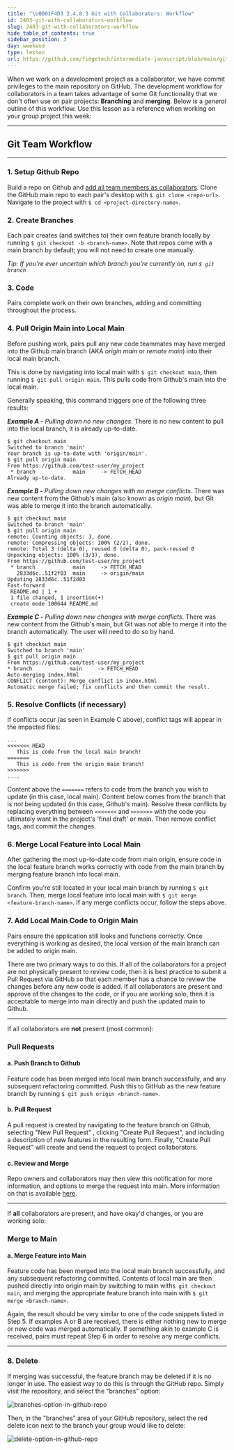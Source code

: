 ```yaml
---
title: "\U0001F4D3 2.4.0.3 Git with Collaborators: Workflow"
id: 2403-git-with-collaborators-workflow
slug: 2403-git-with-collaborators-workflow
hide_table_of_contents: true
sidebar_position: 3
day: weekend
type: lesson
url: https://github.com/fidgetech/intermediate-javascript/blob/main/git_with_collaborators_workflow.md
---
```


When we work on a development project as a collaborator, we have commit privileges to the main repository on GitHub.  The development workflow for collaborators in a team takes advantage of some Git functionality that we don't often use on pair projects: **Branching** and **merging**.  Below is a _general_ outline of this workflow. Use this lesson as a reference when working on your group project this week:

---

## Git Team Workflow
---

### 1.  Setup Github Repo
Build a repo on Github and [add all team members as collaborators](https://www.learnhowtoprogram.com/lessons/git-with-collaborators-setup). Clone the GitHub main repo to each pair's desktop with `$ git clone <repo-url>`. Navigate to the project with `$ cd <project-directory-name>`.

### 2.  Create Branches
Each pair creates (and switches to) their own feature branch locally by running `$ git checkout -b <branch-name>`. Note that repos come with a main branch by default; you will not need to create one manually.

_Tip: If you're ever uncertain which branch you're currently on, run `$ git branch`_

### 3.  Code

Pairs complete work on their own branches, adding and committing throughout the process.

### 4.  Pull Origin Main into Local Main

Before pushing work, pairs pull any new code teammates may have merged into the Github main branch (AKA _origin main_ or _remote main_) into their local main branch.  

This is done by navigating into local main  with `$ git checkout main`, then running `$ git pull origin main`.  This pulls code from Github's main into the local main.

Generally speaking, this command triggers one of the following three results:

_**Example A -** Pulling down no new changes_.  There is no new content to pull into the local branch, it is already up-to-date.

```
$ git checkout main
Switched to branch 'main'
Your branch is up-to-date with 'origin/main'.
$ git pull origin main
From https://github.com/test-user/my_project
 * branch            main     -> FETCH_HEAD
Already up-to-date.
```

_**Example B -**  Pulling down new changes with no merge conflicts_.  There was new content from the Github's main (also known as _origin main_), but Git was able to merge it into the branch automatically.

```
$ git checkout main
Switched to branch 'main'
$ git pull origin main
remote: Counting objects: 3, done.
remote: Compressing objects: 100% (2/2), done.
remote: Total 3 (delta 0), reused 0 (delta 0), pack-reused 0
Unpacking objects: 100% (3/3), done.
From https://github.com/test-user/my_project
 * branch            main     -> FETCH_HEAD
   2833d6c..51f2f03  main     -> origin/main
Updating 2833d6c..51f2d03
Fast-forward
 README.md | 1 +
 1 file changed, 1 insertion(+)
 create mode 100644 README.md
```

_**Example C -** Pulling down new changes with merge conflicts_.  There was new content from the Github's main, but Git was _not_ able to merge it into the branch automatically. The user will need to do so by hand.

```
$ git checkout main
Switched to branch 'main'
$ git pull origin main
From https://github.com/test-user/my_project
* branch            main     -> FETCH_HEAD
Auto-merging index.html
CONFLICT (content): Merge conflict in index.html
Automatic merge failed; fix conflicts and then commit the result.
```

### 5. Resolve Conflicts (if necessary)

If conflicts occur (as seen in Example C above), conflict tags will appear in the impacted files:

```
...
<<<<<<< HEAD
   This is code from the local main branch!
=======
   This is code from the origin main branch!
>>>>>>>
....
```

Content above the `=======` refers to code from the branch you wish to update (in this case,  local main). Content below comes from the branch that is _not_ being updated  (in this case, Github's main). Resolve these conflicts by replacing everything between `<<<<<<<` and `>>>>>>>` with the code you ultimately want in the project's 'final draft' or main. Then remove conflict tags, and commit the changes.

### 6.  Merge Local Feature into Local Main

After gathering the most up-to-date code from main origin, ensure code in the local feature branch works correctly with code from the main branch by merging feature branch into local main.

Confirm you're still located in your local main branch by running `$ git branch`. Then, merge local feature into local main with `$ git merge <feature-branch-name>`. If any merge conflicts occur, follow the steps above.

### 7.  Add Local Main Code to Origin Main

Pairs ensure the application still looks and functions correctly. Once everything is working as desired, the local version of the main branch can be added to origin main.

There are two primary ways to do this. If all of the collaborators for a project are not physically present to review code, then it is best practice to submit a Pull Request via GitHub so that each member has a chance to review the changes before any new code is added. If all collaborators are present and approve of the changes to the code, or if you are working solo, then it is acceptable to merge into main directly and push the updated main to Github.

---
If all collaborators are **not** present (most common):

### Pull Requests
#### a.  Push Branch to Github
Feature code has been merged into local main branch successfully, and any subsequent refactoring committed. Push this to GitHub as the new feature branch by running `$ git push origin <branch-name>`.

#### b.  Pull Request

A pull request is created by navigating to the feature branch on Github, selecting "New Pull Request" , clicking "Create Pull Request", and including a description of new features in the resulting form. Finally, "Create Pull Request" will create and send the request to project collaborators.  

#### c.  Review and Merge

Repo owners and collaborators may then view this notification for more information, and options to merge the request into main.  More information on that is available [here](https://help.github.com/articles/merging-a-pull-request/).

---

If **all** collaborators are present, and have okay'd changes, or you are working solo:

### Merge to Main

#### a.  Merge Feature into Main

Feature code has been merged into the local main branch successfully, and any subsequent refactoring committed. Contents of local main are then pushed directly into origin main by switching to main with`$ git checkout main`, and merging the appropriate feature branch into main with `$ git merge <branch-name>`.

Again, the result should be very similar to one of the code snippets listed in Step 5. If examples A or B are received, there is either nothing new to merge or  new code was merged automatically. If something akin to example C is received, pairs must repeat Step 6 in order to resolve any merge conflicts.

---

### 8.  Delete

If merging was successful, the feature branch may be deleted if it is no longer in use. The easiest way to do this is through the GitHub repo. Simply visit the repository, and select the "branches" option:

![branches-option-in-github-repo](https://learnhowtoprogram.s3.us-west-2.amazonaws.com/SHARED/git-with-collaborators-workflow/branch-option-in-github-repo.png)

Then, in the "branches" area of your GitHub repository, select the red delete icon next to the branch your group would like to delete:

![delete-option-in-github-repo](https://learnhowtoprogram.s3.us-west-2.amazonaws.com/SHARED/git-with-collaborators-workflow/delete-branch-through-github.png)
